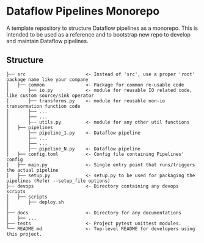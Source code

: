 # Dataflow Pipelines Monorepo
A template repository to structure Dataflow pipelines as a monorepo. This is intended to be used as a reference and to bootstrap new repo to develop and maintain Dataflow pipelines.
## Structure
```
├── src                      <- Instead of 'src', use a proper 'root' package name like your company
│   ├── common               <- Package for common re-usable code
│       ├── io.py            <- module for reusable IO related code, like custom source/sink operator
│       ├── transforms.py    <- module for reusable non-io transormation function code
│       ├── ...
│       ├── ...
│       ├── utils.py         <- module for any other util functions
│   ├── pipelines
│       ├── pipeline_1.py    <- Dataflow pipeline
│       ├── ...           
│       ├── ...
│       ├── pipeline_N.py    <- Dataflow pipeline
│   ├── config.toml          <- Config file containing Pipelines' config
│   ├── main.py              <- Single entry point that runs/triggers the actual pipeline
│   ├── setup.py             <- setup.py to be used for packaging the pipelines (Refer --setup_file options)
├── devops                   <- Directory containing any devops scripts
│   ├── scripts
│       ├── deploy.sh           
│
├── docs                     <- Directory for any documentations
│   ├── ...                 
├── tests                    <- Project pytest unittest modules.
└── README.md                <- Top-level README for developers using this project.
```
